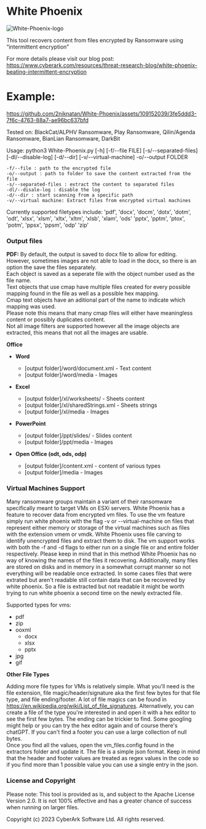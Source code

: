 # White Phoenix
![White-Phoenix-logo](https://github.com/2niknatan/White-Phoenix/assets/109152039/2f34f624-1c53-4c2c-9716-3543f29dfa65)

This tool recovers content from files encrypted by Ransomware using “intermittent encryption”

For more details please visit our blog post:
https://www.cyberark.com/resources/threat-research-blog/white-phoenix-beating-intermittent-encryption


# Example:



https://github.com/2niknatan/White-Phoenix/assets/109152039/3fe5ddd3-7f6c-4763-88a7-ae96bc637bfd



Tested on:
    BlackCat/ALPHV Ransomware, Play Ransomware, Qilin/Agenda Ransomware, BianLian Ransomware, DarkBit

Usage:
    python3 White-Phoenix.py [-h] [-f/--file FILE] [-s/--separated-files] [-dl/--disable-log] [-d/--dir] [-v/--virtual-machine] -o/--output FOLDER 

    -f/--file : path to the encrypted file
    -o/--output : path to folder to save the content extracted from the file
    -s/--separated-files : extract the content to separated files
    -dl/--disale-log : disable the log
    -d/--dir : start scanning from a specific path
    -v/--virtual machine: Extract files from encrypted virtual machines
    

Currently supported filetypes include:
    'pdf', 
    'docx', 'docm', 'dotx', 'dotm', 'odt',
    'xlsx', 'xlsm', 'xltx', 'xltm', 'xlsb', 'xlam', 'ods'
    'pptx', 'pptm', 'ptox', 'potm', 'ppsx', 'ppsm', 'odp'
    'zip'


### Output files

**PDF:**
By default, the output is saved to docx file to allow for editing.<br>
However, sometimes images are not able to load in the docx, so there is an option the save the files separately.<br>
Each object is saved as a seperate file with the object number used as the file name.<br>
Text objects that use cmap have multiple files created for every possible mapping found in the file as well as a possible hex mapping.<br>
Cmap text objects have an aditional part of the name to indicate which mapping was used.<br>
Please note this means that many cmap files will either have meaningless content or possibly duplicates content.<br>
Not all image filters are supported however all the image objects are extracted, this means that not all the images are usable.



**Office**

- **Word**

    - [output folder]/word/document.xml - Text content
    - [output folder]/word/media - Images

- **Excel**

    - [output folder]/xl/worksheets/ - Sheets content
    - [output folder]/xl/sharedStrings.xml - Sheets strings
    - [output folder]/xl/media - Images

- **PowerPoint**

    - [output folder]/ppt/slides/ - Slides content
    - [output folder]/ppt/media - Images

- **Open Office (odt, ods, odp)**
    - [output folder]/content.xml - content of various types
    - [output folder]/media - Images


### Virtual Machines Support
Many ransomware groups maintain a variant of their ransomware specifically meant to target VMs on ESXi servers. White Phoenix has a
feature to recover data from encrypted vm files. To use the vm feature simply run white phoenix with the flag -v or 
--virtual-machine on files that represent either memory or storage of the virtual machines such as files with the extension vmem or vmdk.
White Phoenix uses file carving to identify unencrypted files and extract them to disk. The vm support works with both the -f and -d flags
to either run on a single file or and entire folder respectively.
Please keep in mind that in this method White Phoenix has no way of knowing the names of the files it recovering. Additionally, many files
are stored on disks and in memory in a somewhat corrupt manner so not everything will be readable once extracted. In some cases files that
were extrated but aren't readable still contain data that can be recovered by white phoenix. So a file is extracted but not readable it
might be worth trying to run white phoenix a second time on the newly extracted file.

Supported types for vms:<br>
- pdf
- zip
- ooxml
    - docx
    - xlsx
    - pptx
- jpg
- gif

**Other File Types**

Adding more file types for VMs is relatively simple. What you'll need is the file extension, file magic/header/signature aka the first few 
bytes for that file type, and file ending/footer. A lot of file magics can be found in https://en.wikipedia.org/wiki/List_of_file_signatures. 
Alternatively, you can create a file of the type you're interested in and open it with a hex editor to see the first few bytes. 
The ending can be trickier to find. Some googling might help or you can try the hex editor again and of course there's chatGPT. 
If you can't find a footer you can use a large collection of null bytes.<br>
Once you find all the values, open the vm_files.config found in the extractors folder and update it. The file is a simple json format.
Keep in mind that the header and footer values are treated as regex values in the code so if you find more than 1 possible value you can use a single entry in the json.


### License and Copyright


Please note: This tool is provided as is, and subject to the Apache License Version 2.0. It is not 100% effective and has a greater chance of success when running on larger files.

Copyright (c) 2023 CyberArk Software Ltd. All rights reserved.
